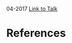 

04-2017
[Link to Talk](https://www.churchofjesuschrist.org/study/general-conference/2017/04/saturday-morning-session?lang=eng)



# References
